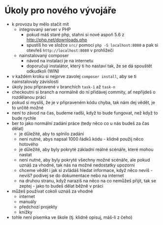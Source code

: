 # Úkoly pro nového vývojáře

* k provozu by mělo stačit mít 
    * integrovaný server v PHP
        * pokud máš staré php, stahni si nové aspoň 5.6 z http://php.net/downloads.php
        * spustíš ho ve složce `src/` pomocí `php -S localhost:8080` a pak si otevřeš `http://localhost:8080` v prohlížeči
    * nainstalovaný composer 
        * návod na instalaci je na internetu 
        * doporučuji instalátor, který ti ho nastaví tak, že se dá spouštět odkudkoli (WIN)
* v každém kroku si nejprve zavolej `composer install`, aby se ti nainstalovaly závislosti
* úkoly jsou připravené v branchích `task-1` až `task-n`
* checkoutni si branch a normálně do ní přidávej commity, ať nepřijdeš o rozdělanou práci
* pokud si myslíš, že je v připraveném kódu chyba, tak nám dej vědět, je to určitě možné
* není to závod na čas, budeme radši, když to bude fungovat, než když to bude rychle
* ber to jako normální zadání práce (tedy něco co u nás budeš za čas dělat)
    * je důležité, aby to splnilo zadání
    * není nutné, abys napsal 1000 řádků kódu - klidně použij něco hotového
    * je důležité, aby byly pokryté základní reálné scénáře, které mohou nastat
    * není nutné, aby byly pokryté všechny možné scénáře, ale pokud uznáš za vhodné, tak nás na možné nedostatky upozorni
    * chceme vědět i jak si zvládáš hledat informace, když něco nevíš - nevíš? podívej se do dokumentace nebo na internet 
    * na druhou stranu, když narazíš na něco na co nemůžeš přijít, tak se zeptej - jako to budeš dělat běžně v práci
* můžeš používat cokoli uznáš za vhodné
    * internet
    * manuály
    * předchozí projekty
    * knížky
* tohle není písemka ve škole (tj. klidně opisuj, máš-li z čeho)
